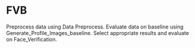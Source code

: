 # FVB

Preprocess data using Data Preprocess.
Evaluate data on baseline using Generate_Profile_Images_baseline.
Select appropriate results and evaluate on Face_Verification.
